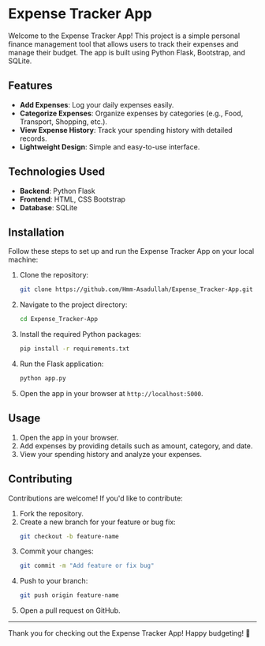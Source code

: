 # Expense Tracker App

Welcome to the Expense Tracker App! This project is a simple personal finance management tool that allows users to track their expenses and manage their budget. The app is built using Python Flask, Bootstrap, and SQLite.

## Features

- **Add Expenses**: Log your daily expenses easily.
- **Categorize Expenses**: Organize expenses by categories (e.g., Food, Transport, Shopping, etc.).
- **View Expense History**: Track your spending history with detailed records.
- **Lightweight Design**: Simple and easy-to-use interface.

## Technologies Used

- **Backend**: Python Flask
- **Frontend**: HTML, CSS Bootstrap
- **Database**: SQLite

## Installation

Follow these steps to set up and run the Expense Tracker App on your local machine:

1. Clone the repository:
   ```bash
   git clone https://github.com/Hmm-Asadullah/Expense_Tracker-App.git
   ```

2. Navigate to the project directory:
   ```bash
   cd Expense_Tracker-App
   ```

3. Install the required Python packages:
   ```bash
   pip install -r requirements.txt
   ```

4. Run the Flask application:
   ```bash
   python app.py
   ```

5. Open the app in your browser at `http://localhost:5000`.

## Usage

1. Open the app in your browser.
2. Add expenses by providing details such as amount, category, and date.
3. View your spending history and analyze your expenses.

## Contributing

Contributions are welcome! If you'd like to contribute:

1. Fork the repository.
2. Create a new branch for your feature or bug fix:
   ```bash
   git checkout -b feature-name
   ```
3. Commit your changes:
   ```bash
   git commit -m "Add feature or fix bug"
   ```
4. Push to your branch:
   ```bash
   git push origin feature-name
   ```
5. Open a pull request on GitHub.

---

Thank you for checking out the Expense Tracker App! Happy budgeting! 🎉
